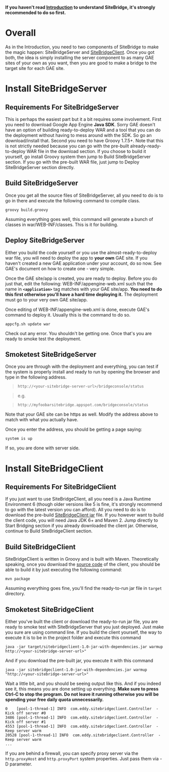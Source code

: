 

**If you haven't read [Introduction](http://code.google.com/p/sitebridgeserver/wiki/AllAboutSiteBridge) to understand SiteBridge, it's strongly recommended to do so first.**

# Overall #

As in the Introduction, you need to two components of SiteBridge to make the magic happen: SiteBridgeServer and [SiteBridgeClient](http://code.google.com/p/sitebridgeclient/). Once you got both, the idea is simply installing the server component to as many GAE sites of your own as you want, then you are good to make a bridge to the target site for each GAE site.

# Install SiteBridgeServer #

## Requirements For SiteBridgeServer ##
This is perhaps the easiest part but it a bit requires some involvement. First you need to download Google App Engine **Java SDK**. Sorry GAE doesn't have an option of building ready-to-deploy WAR and a tool that you can do the deployment without having to mess around with the SDK. So go an download/install that. Second you need to have Groovy 1.7.5+. Note that this is not strictly needed because you can go with the pre-built already-ready-to-deploy WAR file in the download section. If you choose to build it yourself, go install Groovy system then jump to Build SiteBridgeServer section. If you go with the pre-built WAR file, just jump to Deploy SiteBridgeServer section directly.

## Build SiteBridgeServer ##

Once you get all the source files of SiteBridgeServer, all you need to do is to go in there and execute the following command to compile class.

```
groovy build.groovy
```

Assuming everything goes well, this command will generate a bunch of classes in war/WEB-INF/classes. This is it for building.

## Deploy SiteBridgeServer ##

Either you build the code yourself or you use the almost-ready-to-deploy war file, you will need to deploy the app to **your own** GAE site. If you haven't created a new GAE application under your account, do so now. See GAE's document on how to create one - very simple.

Once the GAE site/app is created, you are ready to deploy. Before you do just that, edit the following: WEB-INF/appengine-web.xml such that the name in **`<application>`** tag matches with your GAE site/app. **You need to do this first otherwise you'll have a hard time deploying it.** The deployment must go to your very own GAE site/app.

Once editing of WEB-INF/appengine-web.xml is done, execute GAE's command to deploy it. Usually this is the command to do so.

```
appcfg.sh update war
```

Check out any error. You shouldn't be getting one. Once that's you are ready to smoke test the deployment.

## Smoketest SiteBridgeServer ##

Once you are through with the deployment and everything, you can test if the system is properly install and ready to run by opening the browser and type in the following address.

> `http://<your-sitebridge-server-url>/bridgeconsole/status`

> e.g.

> `http://myfoobarsitebridge.appspot.com/bridgeconsole/status`


Note that your GAE site can be https as well. Modify the address above to match with what you actually have.

Once you enter the address, you should be getting a page saying:

```
system is up 
```

If so, you are done with server side.

# Install SiteBridgeClient #

## Requirements For SiteBridgeClient ##

If you just want to use SiteBridgeClient, all you need is a Java Runtime Environment 6 (though older versions like 5 is fine, it's strongly recommend to go with the latest version you can afford). All you need to do is to download the pre-build [SiteBridgeClient jar](http://code.google.com/p/sitebridgeclient/downloads/list) file. If you however want to build the client code, you will need Java JDK 6+ and Maven 2. Jump directly to Start Bridging section if you already downloaded the client jar. Otherwise, continue to Build SiteBridgeClient section.

## Build SiteBridgeClient ##

SiteBridgeClient is written in Groovy and is built with Maven. Theoretically speaking, once you download the [source code](http://code.google.com/p/sitebridgeclient/source/checkout) of the client, you should be able to build it by just executing the following command:

```
mvn package
```

Assuming everything goes fine, you'll find the ready-to-run jar file in `target` directory.

## Smoketest SiteBridgeClient ##

Either you've built the client or download the ready-to-run jar file, you are ready to smoke test with SiteBridgeServer that you just deployed. Just make you sure are using command line. If you build the client yourself, the way to execute it is to be in the project folder and execute this command

```
java -jar target/sitebridgeclient-1.0-jar-with-dependencies.jar warmup http://<your-sitebridge-server-url>"
```

And if you download the pre-built jar, you execute it with this command

```
java -jar sitebridgeclient-1.0-jar-with-dependencies.jar warmup "http://<your-sitebridge-server-url>"
```

Wait a little bit, and you should be seeing output like this. And if you indeed see it, this means you are done setting up everything. **Make sure to press Ctrl-C to stop the program. Do not leave it running otherwise you will be spending your free daily quota unnecessarily.**

```
0    [pool-1-thread-1] INFO  com.eddy.sitebridgeclient.Controller  - Kick off server #0
3486 [pool-1-thread-1] INFO  com.eddy.sitebridgeclient.Controller  - Kick off server #1
4553 [pool-1-thread-1] INFO  com.eddy.sitebridgeclient.Controller  - Keep server warm
20528 [pool-1-thread-1] INFO  com.eddy.sitebridgeclient.Controller  - Keep server warm
...
```

If you are behind a firewall, you can specify proxy server via the `http.proxyHost` and `http.proxyPort` system properties. Just pass them via -D parameter.
